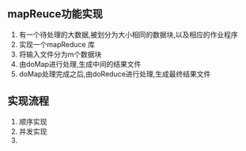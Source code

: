 ## mapReuce功能实现

1. 有一个待处理的大数据,被划分为大小相同的数据块,以及相应的作业程序
2. 实现一个mapReduce 库
3. 将输入文件分为m个数据块
4. 由doMap进行处理,生成中间的结果文件
5. doMap处理完成之后,由doReduce进行处理,生成最终结果文件

## 实现流程
1. 顺序实现
2. 并发实现
3.